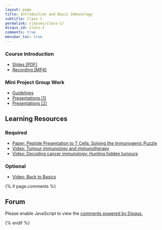 ```yaml
---
layout: page
title: Introduction and Basic Immunology
subtitle: Class 1
permalink: classes/class-1/
disqus_id: class-1
comments: true
menubar_toc: true
---
```


### Course Introduction

- [Slides [PDF]](http://www.cbs.dtu.dk/courses/27685.imm/presentations/Carol/Course_Introduction_2021.pdf)
- [Recording [MP4]](http://www.cbs.dtu.dk/courses/27685.imm/recordings/22145_2021/Introduction_IB.mp4)

### Mini Project Group Work

- [Guidelines](https://teaching.healthtech.dtu.dk/22145/index.php/Micro_Project_on_Basic_Immunology)
- [Presentations [1]](http://www.cbs.dtu.dk/courses/27685.imm/recordings/22145_2021/Group_Presentations_day1part1.mp4)
- [Presentations [2]](http://www.cbs.dtu.dk/courses/27685.imm/recordings/22145_2021/Group_Presentations_day1part2.mp4)

## Learning Resources

### Required

- [Paper: Peptide Presentation to T Cells: Solving the Immunogenic Puzzle](https://onlinelibrary.wiley.com/doi/abs/10.1002/bies.201900200)
- [Video: Tumour immunology and immunotherapy](https://www.youtube.com/watch?v=K09xzIQ8zsg)
- [Video: Decoding cancer immunology: Hunting hidden tumours](https://www.youtube.com/watch?v=vponeaNiewE)

### Optional

- [Video: Back to Basics](https://www.youtube.com/watch?v=fSEFXl2XQpc)

{% if page.comments %}

## Forum

<div id="disqus_thread"></div>
<script>

    var disqus_config = function () {
      this.page.url = '{{ page.url | absolute_url }}';
      this.page.identifier = '{{ page.disqus_id }}';
    };

    (function() { // DON'T EDIT BELOW THIS LINE
    var d = document, s = d.createElement('script');
    s.src = 'https://inmunoinformatics.disqus.com/embed.js';
    s.setAttribute('data-timestamp', +new Date());
    (d.head || d.body).appendChild(s);
    })();

</script>
<noscript>Please enable JavaScript to view the <a href="https://disqus.com/?ref_noscript">comments powered by Disqus.</a></noscript>

<script id="dsq-count-scr" src="//inmunoinformatics.disqus.com/count.js" async></script>
{% endif %}